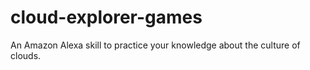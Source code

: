 # cloud-explorer-games
An Amazon Alexa skill to practice your knowledge about the culture of clouds.
